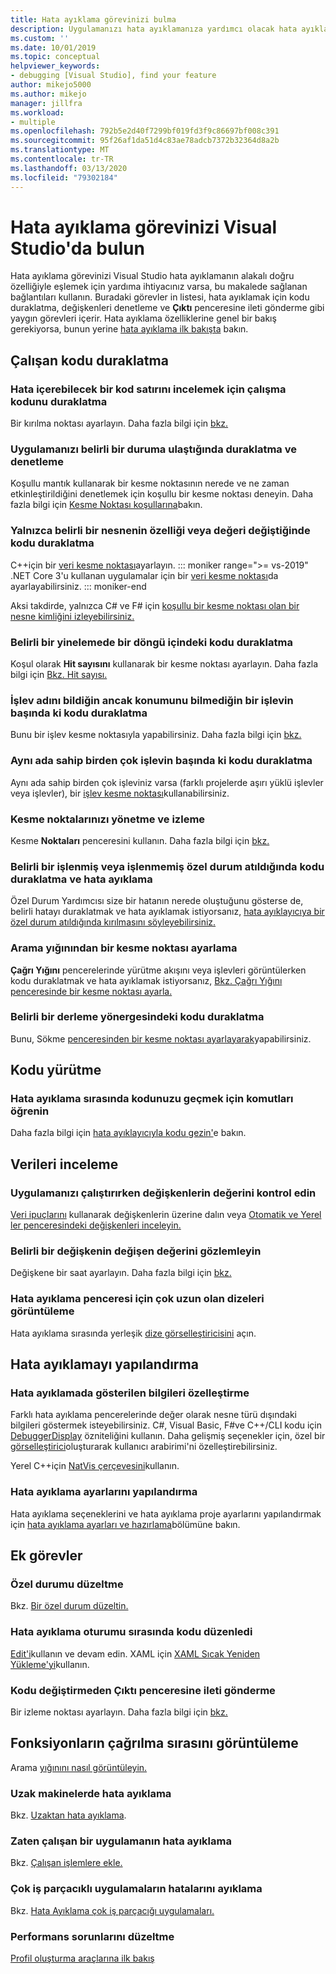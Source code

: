 ```yaml
---
title: Hata ayıklama görevinizi bulma
description: Uygulamanızı hata ayıklamanıza yardımcı olacak hata ayıklama özelliğini belirleme
ms.custom: ''
ms.date: 10/01/2019
ms.topic: conceptual
helpviewer_keywords:
- debugging [Visual Studio], find your feature
author: mikejo5000
ms.author: mikejo
manager: jillfra
ms.workload:
- multiple
ms.openlocfilehash: 792b5e2d40f7299bf019fd3f9c86697bf008c391
ms.sourcegitcommit: 95f26af1da51d4c83ae78adcb7372b32364d8a2b
ms.translationtype: MT
ms.contentlocale: tr-TR
ms.lasthandoff: 03/13/2020
ms.locfileid: "79302184"
---
```

# <a name="find-your-debugging-task-in-visual-studio"></a>Hata ayıklama görevinizi Visual Studio'da bulun

Hata ayıklama görevinizi Visual Studio hata ayıklamanın alakalı doğru özelliğiyle eşlemek için yardıma ihtiyacınız varsa, bu makalede sağlanan bağlantıları kullanın. Buradaki görevler in listesi, hata ayıklamak için kodu duraklatma, değişkenleri denetleme ve **Çıktı** penceresine ileti gönderme gibi yaygın görevleri içerir. Hata ayıklama özelliklerine genel bir bakış gerekiyorsa, bunun yerine [hata ayıklama ilk bakışta](debugger-feature-tour.md) bakın.

## <a name="pause-running-code"></a>Çalışan kodu duraklatma

### <a name="pause-running-code-to-inspect-a-line-of-code-that-may-contain-a-bug"></a>Hata içerebilecek bir kod satırını incelemek için çalışma kodunu duraklatma

Bir kırılma noktası ayarlayın. Daha fazla bilgi için [bkz.](using-breakpoints.md)

### <a name="pause-and-inspect-your-app-when-it-reaches-a-specific-state"></a>Uygulamanızı belirli bir duruma ulaştığında duraklatma ve denetleme

Koşullu mantık kullanarak bir kesme noktasının nerede ve ne zaman etkinleştirildiğini denetlemek için koşullu bir kesme noktası deneyin. Daha fazla bilgi için [Kesme Noktası koşullarına](using-breakpoints.md#breakpoint-conditions)bakın.

### <a name="pause-code-only-when-a-specific-objects-property-or-value-changes"></a>Yalnızca belirli bir nesnenin özelliği veya değeri değiştiğinde kodu duraklatma

C++için bir [veri kesme noktası](using-breakpoints.md#BKMK_set_a_data_breakpoint_native_cplusplus)ayarlayın. 
::: moniker range=">= vs-2019"
.NET Core 3'u kullanan uygulamalar için bir [veri kesme noktası](using-breakpoints.md#BKMK_set_a_data_breakpoint_managed)da ayarlayabilirsiniz.
::: moniker-end

Aksi takdirde, yalnızca C# ve F# için [koşullu bir kesme noktası olan bir nesne kimliğini izleyebilirsiniz.](using-breakpoints.md#using-object-ids-in-breakpoint-conditions-c-and-f)

### <a name="pause-code-inside-a-loop-at-a-certain-iteration"></a>Belirli bir yinelemede bir döngü içindeki kodu duraklatma

Koşul olarak **Hit sayısını** kullanarak bir kesme noktası ayarlayın. Daha fazla bilgi için [Bkz. Hit sayısı.](using-breakpoints.md#set-a-hit-count-condition)

### <a name="pause-code-at-the-start-of-a-function-when-you-know-the-function-name-but-not-its-location"></a>İşlev adını bildiğin ancak konumunu bilmediğin bir işlevin başında ki kodu duraklatma

Bunu bir işlev kesme noktasıyla yapabilirsiniz. Daha fazla bilgi için [bkz.](using-breakpoints.md#BKMK_Set_a_breakpoint_in_a_source_file)

### <a name="pause-code-at-the-start-of-multiple-functions-with-the-same-name"></a>Aynı ada sahip birden çok işlevin başında ki kodu duraklatma

Aynı ada sahip birden çok işleviniz varsa (farklı projelerde aşırı yüklü işlevler veya işlevler), bir [işlev kesme noktası](using-breakpoints.md#BKMK_Set_a_breakpoint_in_a_source_file)kullanabilirsiniz.

### <a name="manage-and-keep-track-of-your-breakpoints"></a>Kesme noktalarınızı yönetme ve izleme

Kesme **Noktaları** penceresini kullanın. Daha fazla bilgi için [bkz.](using-breakpoints.md#BKMK_Specify_advanced_properties_of_a_breakpoint_)

### <a name="pause-code-and-debug-when-a-specific-handled-or-unhandled-exception-is-thrown"></a>Belirli bir işlenmiş veya işlenmemiş özel durum atıldığında kodu duraklatma ve hata ayıklama

Özel Durum Yardımcısı size bir hatanın nerede oluştuğunu gösterse de, belirli hatayı duraklatmak ve hata ayıklamak istiyorsanız, [hata ayıklayıcıya bir özel durum atıldığında kırılmasını söyleyebilirsiniz.](managing-exceptions-with-the-debugger.md#tell-the-debugger-to-break-when-an-exception-is-thrown)

### <a name="set-a-breakpoint-from-the-call-stack"></a>Arama yığınından bir kesme noktası ayarlama

**Çağrı Yığını** pencerelerinde yürütme akışını veya işlevleri görüntülerken kodu duraklatmak ve hata ayıklamak istiyorsanız, [Bkz. Çağrı Yığını penceresinde bir kesme noktası ayarla.](using-breakpoints.md#BKMK_Set_a_breakpoint_from_debugger_windows)

### <a name="pause-code-at-a-specific-assembly-instruction"></a>Belirli bir derleme yönergesindeki kodu duraklatma

Bunu, Sökme [penceresinden bir kesme noktası ayarlayarak](using-breakpoints.md#BKMK_Set_a_breakpoint_from_debugger_windows)yapabilirsiniz.

## <a name="execute-code"></a>Kodu yürütme

### <a name="learn-the-commands-to-step-through-your-code-while-debugging"></a>Hata ayıklama sırasında kodunuzu geçmek için komutları öğrenin

Daha fazla bilgi için [hata ayıklayıcıyla kodu gezin'](navigating-through-code-with-the-debugger.md)e bakın.

## <a name="inspect-data"></a>Verileri inceleme

### <a name="check-the-value-of-variables-while-running-your-app"></a>Uygulamanızı çalıştırırken değişkenlerin değerini kontrol edin

[Veri ipuçlarını](view-data-values-in-data-tips-in-the-code-editor.md) kullanarak değişkenlerin üzerine dalın veya [Otomatik ve Yerel ler penceresindeki değişkenleri inceleyin.](autos-and-locals-windows.md)

### <a name="observe-the-changing-value-of-a-specific-variable"></a>Belirli bir değişkenin değişen değerini gözlemleyin

Değişkene bir saat ayarlayın. Daha fazla bilgi için [bkz.](watch-and-quickwatch-windows.md)

### <a name="view-strings-that-are-too-long-for-the-debugger-window"></a>Hata ayıklama penceresi için çok uzun olan dizeleri görüntüleme

Hata ayıklama sırasında yerleşik [dize görselleştiricisini](view-strings-visualizer.md) açın.

## <a name="configure-debugging"></a>Hata ayıklamayı yapılandırma

### <a name="customize-information-shown-in-the-debugger"></a>Hata ayıklamada gösterilen bilgileri özelleştirme

Farklı hata ayıklama pencerelerinde değer olarak nesne türü dışındaki bilgileri göstermek isteyebilirsiniz. C#, Visual Basic, F#ve C++/CLI kodu için [DebuggerDisplay](using-the-debuggerdisplay-attribute.md) özniteliğini kullanın. Daha gelişmiş seçenekler için, özel bir [görselleştirici](create-custom-visualizers-of-data.md)oluşturarak kullanıcı arabirimi'ni özelleştirebilirsiniz.

Yerel C++için [NatVis çerçevesini](create-custom-views-of-native-objects.md)kullanın.

### <a name="configure-debugger-settings"></a>Hata ayıklama ayarlarını yapılandırma

Hata ayıklama seçeneklerini ve hata ayıklama proje ayarlarını yapılandırmak için [hata ayıklama ayarları ve hazırlama](debugger-settings-and-preparation.md)bölümüne bakın.

## <a name="additional-tasks"></a>Ek görevler

### <a name="fix-an-exception"></a>Özel durumu düzeltme

Bkz. [Bir özel durum düzeltin.](write-better-code-with-visual-studio.md#fix-an-exception)

### <a name="edit-code-during-a-debugging-session"></a>Hata ayıklama oturumu sırasında kodu düzenledi

[Edit'i](edit-and-continue.md)kullanın ve devam edin. XAML için [XAML Sıcak Yeniden Yükleme'yi](../xaml-tools/xaml-hot-reload.md)kullanın.

### <a name="send-messages-to-the-output-window-without-modifying-code"></a>Kodu değiştirmeden Çıktı penceresine ileti gönderme

Bir izleme noktası ayarlayın. Daha fazla bilgi için [bkz.](using-tracepoints.md)

## <a name="view-the-order-in-which-functions-are-called"></a>Fonksiyonların çağrılma sırasını görüntüleme

Arama [yığınını nasıl görüntüleyin.](how-to-use-the-call-stack-window.md)

### <a name="debug-on-remote-machines"></a>Uzak makinelerde hata ayıklama

Bkz. [Uzaktan hata ayıklama](remote-debugging.md).

### <a name="debug-an-app-that-is-already-running"></a>Zaten çalışan bir uygulamanın hata ayıklama

Bkz. [Çalışan işlemlere ekle.](attach-to-running-processes-with-the-visual-studio-debugger.md)

### <a name="debug-multithreaded-applications"></a>Çok iş parçacıklı uygulamaların hatalarını ayıklama

Bkz. [Hata Ayıklama çok iş parçacığı uygulamaları.](debug-multithreaded-applications-in-visual-studio.md)

### <a name="fix-performance-issues"></a>Performans sorunlarını düzeltme

[Profil oluşturma araçlarına ilk bakış](../profiling/profiling-feature-tour.md)